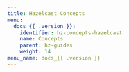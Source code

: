 ```yaml
---
title: Hazelcast Concepts
menu:
  docs_{{ .version }}:
    identifier: hz-concepts-hazelcast
    name: Concepts
    parent: hz-guides
    weight: 14
menu_name: docs_{{ .version }}
---
```

